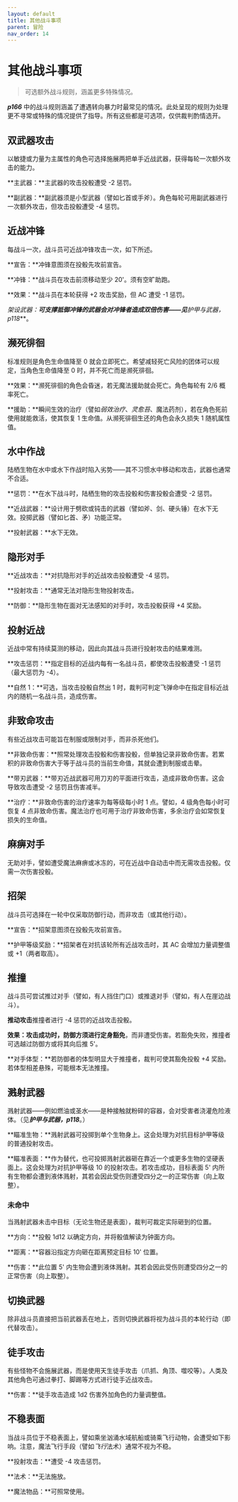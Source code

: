 ```yaml
---
layout: default
title: 其他战斗事项
parent: 冒险
nav_order: 14
---
```


# 其他战斗事项

> 可选额外战斗规则，涵盖更多特殊情况。

***p166*** 中的战斗规则涵盖了遭遇转向暴力时最常见的情况。此处呈现的规则为处理更不寻常或特殊的情况提供了指导。所有这些都是可选项，仅供裁判酌情选开。

## 双武器攻击

以敏捷或力量为主属性的角色可选择施展两把单手近战武器，获得每轮一次额外攻击的能力。

**主武器：**主武器的攻击投骰遭受 -2 惩罚。

**副武器：**副武器须是小型武器（譬如匕首或手斧）。角色每轮可用副武器进行一次额外攻击，但攻击投骰遭受 -4 惩罚。

## 近战冲锋

每战斗一次，战斗员可近战冲锋攻击一次，如下所述。

**宣告：**冲锋意图须在投骰先攻前宣告。

**冲锋：**战斗员在攻击前须移动至少 20'。须有空旷助跑。

**效果：**战斗员在本轮获得 +2 攻击奖励，但 AC 遭受 -1 惩罚。

**架设武器：**可支撑抵御冲锋的武器会对冲锋者造成双倍伤害——见***护甲与武器，p118***。

## 濒死徘徊

标准规则是角色生命值降至 0 就会立即死亡。希望减轻死亡风险的团体可以规定，当角色生命值降至 0 时，并不死亡而是濒死徘徊。

**效果：**濒死徘徊的角色会昏迷，若无魔法援助就会死亡。角色每轮有 2/6 概率死亡。

**援助：**瞬间生效的治疗（譬如*弱效治疗*、*灵愈苔*、魔法药剂），若在角色死前使用就能救活，使其恢复 1 生命值。从濒死徘徊生还的角色会永久损失 1 随机属性值。

## 水中作战

陆栖生物在水中或水下作战时陷入劣势——其不习惯水中移动和攻击，武器也通常不合适。

**惩罚：**在水下战斗时，陆栖生物的攻击投骰和伤害投骰会遭受 -2 惩罚。

**近战武器：**设计用于劈砍或钝击的武器（譬如斧、剑、硬头锤）在水下无效。投掷武器（譬如匕首、矛）功能正常。

**投射武器：**水下无效。

## 隐形对手

**近战攻击：**对抗隐形对手的近战攻击投骰遭受 -4 惩罚。

**投射攻击：**通常无法对隐形生物投射攻击。

**防御：**隐形生物在面对无法感知的对手时，攻击投骰获得 +4 奖励。

## 投射近战

近战中常有持续莫测的移动，因此向其战斗员进行投射攻击的结果难测。

**攻击惩罚：**指定目标的近战内每有一名战斗员，都使攻击投骰遭受 -1 惩罚（最大惩罚为 -4）。

**自然 1：**可选，当攻击投骰自然出 1 时，裁判可判定飞弹命中在指定目标近战内的随机一名战斗员，造成伤害。

## 非致命攻击

有些近战攻击可能旨在制服或限制对手，而非杀死他们。

**非致命伤害：**照常处理攻击投骰和伤害投骰，但单独记录非致命伤害。若累积的非致命伤害大于等于战斗员的当前生命值，其就会遭到制服或击晕。

**带刃武器：**带刃近战武器可用刀刃的平面进行攻击，造成非致命伤害。这会导致攻击遭受 -2 惩罚且伤害减半。

**治疗：**非致命伤害的治疗速率为每等级每小时 1 点。譬如，4 级角色每小时可恢复 4 点非致命伤害。魔法治疗也可用于治疗非致命伤害，多余治疗会如常恢复损失的生命值。

## 麻痹对手

无助对手，譬如遭受魔法麻痹或冰冻的，可在近战中自动击中而无需攻击投骰。仅需一次伤害投骰。

## 招架

战斗员可选择在一轮中仅采取防御行动，而非攻击（或其他行动）。

**宣告：**招架意图须在投骰先攻前宣告。

**护甲等级奖励：**招架者在对抗该轮所有近战攻击时，其 AC 会增加力量调整值或 +1（两者取高）。

## 推撞

战斗员可尝试推过对手（譬如，有人挡住门口）或推退对手（譬如，有人在崖边战斗）。

**推动攻击**推撞者进行 -4 惩罚的近战攻击投骰。

**效果：**攻击成功时，防御方须进行**定身豁免**，而非遭受伤害。若豁免失败，推撞者可选越过防御方或将其向后推 5'。

**对手体型：**若防御者的体型明显大于推撞者，裁判可使其豁免投骰 +4 奖励。若体型相差悬殊，可能根本无法推撞。

## 溅射武器

溅射武器——例如燃油或圣水——是种接触就粉碎的容器，会对受害者浇灌危险液体。（见***护甲与武器，p118***。）

**瞄准生物：**溅射武器可投掷到单个生物身上。这会处理为对抗目标护甲等级的普通投射攻击。

**瞄准表面：**作为替代，也可投掷溅射武器砸在靠近一个或更多生物的坚硬表面上。这会处理为对抗护甲等级 10 的投射攻击。若攻击成功，目标表面 5' 内所有生物都会遭到液体溅射，其若会因此受伤则遭受四分之一的正常伤害（向上取整）。

### 未命中

当溅射武器未击中目标（无论生物还是表面），裁判可裁定实际砸到的位置。

**方向：**投骰 1d12 以确定方向，并将骰值解读为钟面方向。

**距离：**容器沿指定方向砸在距离预定目标 10' 位置。

**伤害：**此位置 5' 内生物会遭到液体溅射。其若会因此受伤则遭受四分之一的正常伤害（向上取整）。

## 切换武器

除非战斗员直接把当前武器丢在地上，否则切换武器将视为战斗员的本轮行动（即代替攻击）。

## 徒手攻击

有些怪物不会施展武器，而是使用天生徒手攻击（爪抓、角顶、噬咬等）。人类及其他角色可通过拳打、脚踢等方式进行徒手近战攻击。

**伤害：**徒手攻击造成 1d2 伤害外加角色的力量调整值。

## 不稳表面

当战斗员位于不稳表面上，譬如乘坐汹涌水域航船或骑乘飞行动物，会遭受如下影响。注意，魔法飞行手段（譬如*飞行*法术）通常不视为不稳。

**投射攻击：**遭受 -4 攻击惩罚。

**法术：**无法施放。

**魔法物品：**可照常使用。
